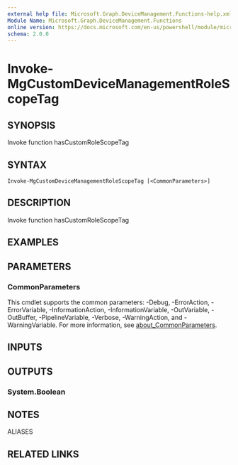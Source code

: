 ```yaml
---
external help file: Microsoft.Graph.DeviceManagement.Functions-help.xml
Module Name: Microsoft.Graph.DeviceManagement.Functions
online version: https://docs.microsoft.com/en-us/powershell/module/microsoft.graph.devicemanagement.functions/invoke-mgcustomdevicemanagementrolescopetag
schema: 2.0.0
---
```


# Invoke-MgCustomDeviceManagementRoleScopeTag

## SYNOPSIS
Invoke function hasCustomRoleScopeTag

## SYNTAX

```
Invoke-MgCustomDeviceManagementRoleScopeTag [<CommonParameters>]
```

## DESCRIPTION
Invoke function hasCustomRoleScopeTag

## EXAMPLES

## PARAMETERS

### CommonParameters
This cmdlet supports the common parameters: -Debug, -ErrorAction, -ErrorVariable, -InformationAction, -InformationVariable, -OutVariable, -OutBuffer, -PipelineVariable, -Verbose, -WarningAction, and -WarningVariable. For more information, see [about_CommonParameters](http://go.microsoft.com/fwlink/?LinkID=113216).

## INPUTS

## OUTPUTS

### System.Boolean
## NOTES

ALIASES

## RELATED LINKS

